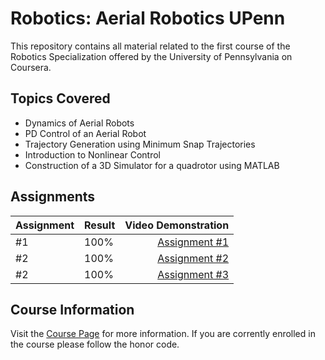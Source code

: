 # Robotics: Aerial Robotics UPenn
This repository contains all material related to the first course of the Robotics Specialization offered by the University of Pennsylvania on Coursera.

## Topics Covered
* Dynamics of Aerial Robots
* PD Control of an Aerial Robot
* Trajectory Generation using Minimum Snap Trajectories
* Introduction to Nonlinear Control
* Construction of a 3D Simulator for a quadrotor using MATLAB

## Assignments
|            Assignment    |    Result    |                 Video Demonstration                       |
|--------------------------|:-------------|----------------------------------------------------------:|
|  #1                      |      100%    |     [Assignment #1](https://youtu.be/sDy55eTPc4w)         |
|  #2                      |      100%    |     [Assignment #2](https://youtu.be/CD03d4suD8A)         |
|  #2                      |      100%    |     [Assignment #3](https://youtu.be/-aShcUIidIQ)         |

## Course Information
Visit the [Course Page](https://www.coursera.org/learn/robotics-flight/home/info) for more information.
If you are corrently enrolled in the course please follow the honor code.
